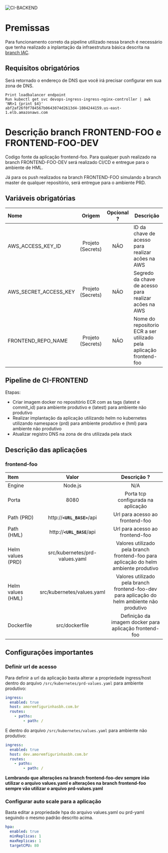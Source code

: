 ![CI-BACKEND](https://github.com/danielsantosdfs13/devops/workflows/CI-FRONTEND/badge.svg?branch=frontend-foo)

# Premissas 

Para funcionamento correto da pipeline utilizado nessa branch é necessário que tenha realizado a inplantação da infraestrutura básica descrita na [branch IAC](https://github.com/danielsantosdfs13/devops/tree/iac).

## Requisitos obrigatórios

Será retornado o endereço de DNS que você irá precisar configurar em sua zona de DNS.

```
Print loadbalancer endpoint
Run kubectl get svc devops-ingress-ingress-nginx-controller | awk 'NR>1 {print $4}'
abf2af26f0f784567b0643074d2613d4-1804244159.us-east-1.elb.amazonaws.com
```
# Descrição branch FRONTEND-FOO e FRONTEND-FOO-DEV

Codigo fonte da aplicação frontend-foo. Para qualquer push realizado na branch FRONTEND-FOO-DEV será realizado CI/CD e entregue para o ambiente de HML.

Já para os push realizados na branch FRONTEND-FOO simulando a branch master de qualquer repositório, será entregue para o ambiente PRD.

## Variáveis obrigatórias

| Nome                    | Origem  | Opcional ? | Descrição                                                                                     |
| :-------------------    | :-----: | :--------: | --------------------------------------------------------------------------------------------- |
| AWS_ACCESS_KEY_ID       |  Projeto (Secrets)   |    NÃO     | ID da chave de acesso para realizar acões na AWS                                 |
| AWS_SECRET_ACCESS_KEY   |  Projeto (Secrets)   |    NÃO     | Segredo da chave de acesso para realizar acões na AWS                            |
| FRONTEND_REPO_NAME      |  Projeto (Secrets)   |    NÃO     | Nome do repositorio ECR a ser utilizado pela aplicação frontend-foo              |

## Pipeline de CI-FRONTEND

Etapas: 
- Criar imagem docker no repositório ECR com as tags (latest e commit_id) para ambiente produtivo e (latest) para ambiente não produtivo
- Realizar implantação da aplicação utilizando helm no kubernetes utilizando namespace (prd) para ambiente produtivo e (hml) para ambiente não produtivo
- Atualizar registro DNS na zona de dns utilizada pela stack

## Descrição das aplicações

### frontend-foo

| Item                  | Valor                                                 | Descrição ?                                                                                    |
| :-------------------  | :-----:                                               | :--------:                                                                                     |
| Engine                |  Node.js                                              |    N/A                                                                                         |
| Porta                 |  8080                                                 |    Porta tcp configurada na aplicação                                                          |
| Path (PRD)            |  http://**`<URL_BASE>`**/api                          |    Url para acesso ao frontend-foo                                                              |
| Path (HML)            |  http://**`<URL_BASE`**/api                           |    Url para acesso ao frontend-foo                                                              |
| Helm values (PRD)     |  src/kubernetes/prd-values.yaml                       |    Valores utilizado pela branch frontend-foo para aplicação do helm ambiente produtivo         |
| Helm values (HML)     |  src/kubernetes/values.yaml                           |    Valores utilizado pela branch frontend-foo-dev para aplicação do helm ambiente não produtivo |
| Dockerfile            |  src/dockerfile                                       |    Definição da imagem docker para aplicação frontend-foo                                       |

## Configurações importantes

### Definir url de acesso 

Para definir a url da aplicação basta alterar a propriedade ingress/host dentro do arquivo  `/src/kubernetes/prd-values.yaml` para ambiente produtivo:

```yaml
ingress:
  enabled: true
  host: amoremfigurinhasbh.com.br
  routes: 
    - paths:
        - path: /
```

E dentro do arquivo `/src/kubernetes/values.yaml` para ambiente não produtivo:

```yaml
ingress:
  enabled: true
  host: dev.amoremfigurinhasbh.com.br
  routes: 
    - paths:
        - path: /
```
**Lembrando que alterações na branch frontend-foo-dev sempre irão utilizar o arquivo values.yaml e alterações na branch frontend-foo sempre vão utilizar o arquivo prd-values.yaml**

### Configurar auto scale para a aplicação

Basta editar a propriedade hpa do arquivo values.yaml ou prd-yaml seguindo o mesmo padrão descrito acima.

```yaml
hpa:
  enabled: true
  minReplicas: 1
  maxReplicas: 1
  targetCPU: 80
```
